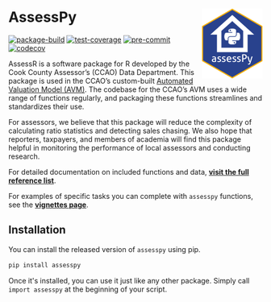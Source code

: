 # AssessPy <a href="https://github.com/ccao-data/assesspy"><img src="docs/images/logo.png" align="right" height="139"/></a>

[![package-build](https://github.com/ccao-data/assesspy/actions/workflows/python-package.yaml/badge.svg)](https://github.com/ccao-data/assesspy/actions/workflows/python-package.yaml)
[![test-coverage](https://github.com/ccao-data/assesspy/actions/workflows/test-coverage.yaml/badge.svg)](https://github.com/ccao-data/assesspy/actions/workflows/test-coverage.yaml)
[![pre-commit](https://github.com/ccao-data/assesspy/actions/workflows/pre-commit.yaml/badge.svg)](https://github.com/ccao-data/assesspy/actions/workflows/pre-commit.yaml)
[![codecov](https://codecov.io/gh/ccao-data/assesspy/branch/main/graph/badge.svg)](https://codecov.io/gh/ccao-data/assesspy)

AssessR is a software package for R developed by the Cook County Assessor’s (CCAO) Data Department. 
This package is used in the CCAO’s custom-built [Automated Valuation Model (AVM)](https://github.com/ccao-data/model-res-avm). 
The codebase for the CCAO’s AVM uses a wide range of functions regularly, 
and packaging these functions streamlines and standardizes their use.

For assessors, we believe that this package will reduce the complexity of calculating 
ratio statistics and detecting sales chasing. We also hope that reporters, taxpayers, 
and members of academia will find this package helpful in monitoring the performance 
of local assessors and conducting research.

For detailed documentation on included functions and data, [**visit the
full reference
list**](https://ccao-data.github.io/assesspy/reference.html).

For examples of specific tasks you can complete with `assesspy`
functions, see the [**vignettes
page**](https://ccao-data.github.io/assesspy/vignettes.html).

## Installation

You can install the released version of `assesspy` using pip.

```python
pip install assesspy
```

Once it's installed, you can use it just like any other package. Simply
call `import assesspy` at the beginning of your script.
